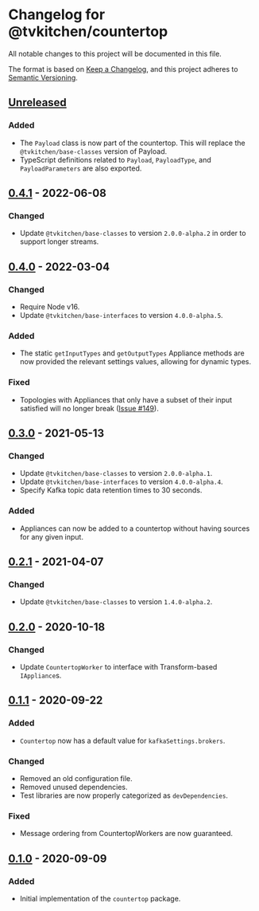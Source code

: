 # Changelog for @tvkitchen/countertop

All notable changes to this project will be documented in this file.

The format is based on [Keep a Changelog](https://keepachangelog.com/en/1.0.0/),
and this project adheres to [Semantic Versioning](https://semver.org/spec/v2.0.0.html).

## [Unreleased]
### Added
- The `Payload` class is now part of the countertop.  This will replace the `@tvkitchen/base-classes` version of Payload.
- TypeScript definitions related to `Payload`, `PayloadType`, and `PayloadParameters` are also exported.

## [0.4.1] - 2022-06-08
### Changed
- Update `@tvkitchen/base-classes` to version `2.0.0-alpha.2` in order to support longer streams.

## [0.4.0] - 2022-03-04
### Changed
- Require Node v16.
- Update `@tvkitchen/base-interfaces` to version `4.0.0-alpha.5`.

### Added
- The static `getInputTypes` and `getOutputTypes` Appliance methods are now provided the relevant settings values, allowing for dynamic types.

### Fixed
- Topologies with Appliances that only have a subset of their input satisfied will no longer break ([Issue #149](https://github.com/tvkitchen/countertop/issues/149)).

## [0.3.0] - 2021-05-13
### Changed
- Update `@tvkitchen/base-classes` to version `2.0.0-alpha.1`.
- Update `@tvkitchen/base-interfaces` to version `4.0.0-alpha.4`.
- Specify Kafka topic data retention times to 30 seconds.

### Added
- Appliances can now be added to a countertop without having sources for any given input.

## [0.2.1] - 2021-04-07
### Changed
- Update `@tvkitchen/base-classes` to version `1.4.0-alpha.2`.

## [0.2.0] - 2020-10-18
### Changed
- Update `CountertopWorker` to interface with Transform-based `IAppliance`s.

## [0.1.1] - 2020-09-22
### Added
- `Countertop` now has a default value for `kafkaSettings.brokers`.
### Changed
- Removed an old configuration file.
- Removed unused dependencies.
- Test libraries are now properly categorized as `devDependencies`.

### Fixed
- Message ordering from CountertopWorkers are now guaranteed.

## [0.1.0] - 2020-09-09
### Added
- Initial implementation of the `countertop` package.

[Unreleased]: https://github.com/tvkitchen/appliances/compare/@tvkitchen/countertop@0.4.1...HEAD
[0.4.1]: https://github.com/tvkitchen/countertop/releases/tag/@tvkitchen/countertop@0.4.1
[0.4.0]: https://github.com/tvkitchen/countertop/releases/tag/@tvkitchen/countertop@0.4.0
[0.3.0]: https://github.com/tvkitchen/countertop/releases/tag/@tvkitchen/countertop@0.3.0
[0.2.1]: https://github.com/tvkitchen/countertop/releases/tag/@tvkitchen/countertop@0.2.1
[0.2.0]: https://github.com/tvkitchen/countertop/releases/tag/@tvkitchen/countertop@0.2.0
[0.1.1]: https://github.com/tvkitchen/countertop/releases/tag/@tvkitchen/countertop@0.1.1
[0.1.0]: https://github.com/tvkitchen/countertop/releases/tag/@tvkitchen/countertop@0.1.0
